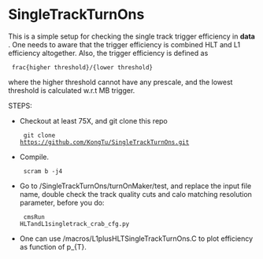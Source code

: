 # SingleTrackTurnOns

This is a simple setup for checking the single track trigger efficiency in <strong> data </strong>. One needs to aware that
the trigger efficiency is combined HLT and L1 efficiency altogether. Also, the trigger efficiency is defined as 

<pre><code> frac{higher threshold}/{lower threshold} </code></pre>

where the higher threshold cannot have any prescale, and the lowest threshold is calculated w.r.t MB trigger.

STEPS:
- Checkout at least 75X, and git clone this repo <pre><code> git clone https://github.com/KongTu/SingleTrackTurnOns.git </code></pre>
- Compile. <pre><code> scram b -j4 </code></pre>
- Go to /SingleTrackTurnOns/turnOnMaker/test, and replace the input file name, double check the track quality cuts and calo matching resolution parameter, before you do: <pre><code> cmsRun HLTandL1singletrack_crab_cfg.py </code></pre>
- One can use /macros/L1plusHLTSingleTrackTurnOns.C to plot efficiency as function of p_{T}.



